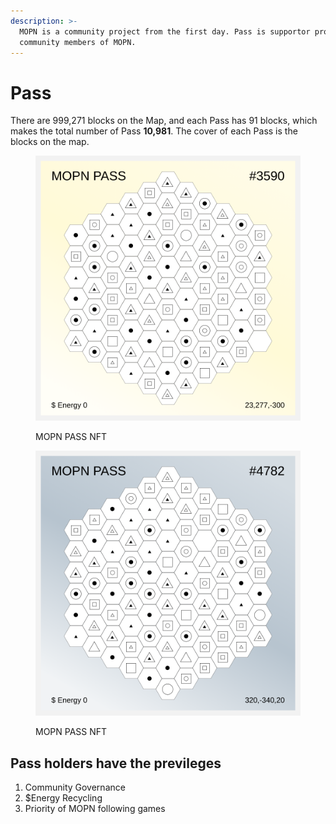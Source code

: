 ```yaml
---
description: >-
  MOPN is a community project from the first day. Pass is supportor proof for
  community members of MOPN.
---
```


# Pass

There are 999,271 blocks on the Map, and each Pass has 91 blocks, which makes the total number of Pass **10,981**. The cover of each Pass is the blocks on the map.

<div>

<figure><img src="../../.gitbook/assets/PASS2.svg" alt=""><figcaption><p>MOPN PASS NFT</p></figcaption></figure>

 

<figure><img src="../../.gitbook/assets/PASS3.svg" alt=""><figcaption><p>MOPN PASS NFT</p></figcaption></figure>

</div>

## Pass holders have the previleges

1. Community Governance
2. $Energy Recycling
3. Priority of MOPN following games
